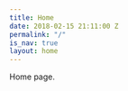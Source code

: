 ```yaml
---
title: Home
date: 2018-02-15 21:11:00 Z
permalink: "/"
is_nav: true
layout: home
---
```


Home page.